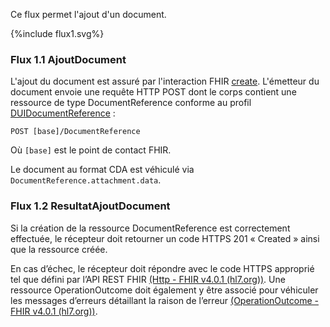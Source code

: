 Ce flux permet l'ajout d'un document.

<div>{%include flux1.svg%}</div>

### Flux 1.1 AjoutDocument
L'ajout du document est assuré par l'interaction FHIR <a href="https://hl7.org/fhir/R4/http.html#create">create</a>. L'émetteur du document envoie une requête HTTP POST dont le corps contient une ressource de type DocumentReference conforme au profil [DUIDocumentReference](StructureDefinition-dui-documentreference.html) : 

`POST [base]/DocumentReference`

Où `[base]` est le point de contact FHIR.

Le document au format CDA est véhiculé via `DocumentReference.attachment.data`.

### Flux 1.2 ResultatAjoutDocument

Si la création de la ressource DocumentReference est correctement effectuée, le récepteur doit retourner un code HTTPS 201 « Created » ainsi que la ressource créée.

En cas d’échec, le récepteur doit répondre avec le code HTTPS approprié tel que défini par l’API REST FHIR [(Http - FHIR v4.0.1 (hl7.org))](http://hl7.org/fhir/R4/http.html). Une ressource OperationOutcome doit également y être associé pour véhiculer les messages d’erreurs détaillant la raison de l’erreur [(OperationOutcome - FHIR v4.0.1 (hl7.org))](http://hl7.org/fhir/R4/operationoutcome.html).